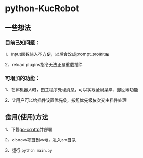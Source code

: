 # python-KucRobot

## 一些想法

### 目前已知问题：
1、input函数输入不方便，以后会改成prompt_toolkit库

2、reload plugins指令无法正确重载插件

### 可增加的功能：
1、在@机器人时，由主程序处理消息，可以实现全局菜单、撤回等功能

2、让用户可以给插件设置优先级，按照优先级依次交由插件处理

## 食用(使用)方法

1、下载[go-cqhttp](https://github.com/Mrs4s/go-cqhttp)并部署

2、clone本项目到本地，进入src目录

3、运行 `python main.py`